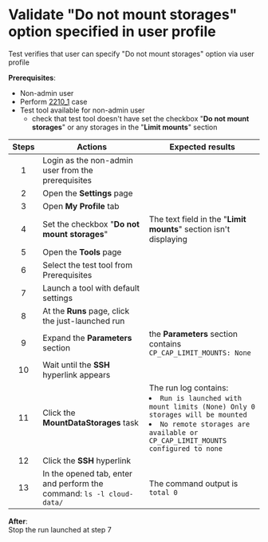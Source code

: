# Validate "Do not mount storages" option specified in user profile 

Test verifies that user can specify "Do not mount storages" option via user profile

**Prerequisites**:

- Non-admin user
- Perform  [2210_1](2210_1.md) case
- Test tool available for non-admin user
  - check that test tool doesn't have set the checkbox "**Do not mount storages**" or any storages in the "**Limit mounts**" section 

| Steps | Actions | Expected results |
| :---: | --- | --- |
| 1 | Login as the non-admin user from the prerequisites | |
| 2 | Open the **Settings** page
| 3 | Open **My Profile** tab | |
| 4 | Set the checkbox "**Do not mount storages**" | The text field in the "**Limit mounts**" section isn't displaying |
| 5 | Open the **Tools** page | |
| 6 | Select the test tool from Prerequisites | |
| 7 | Launch a tool with default settings | |
| 8 | At the **Runs** page, click the just-launched run | | 
| 9 | Expand the **Parameters** section | the **Parameters** section contains `CP_CAP_LIMIT_MOUNTS: None` |
| 10 | Wait until the **SSH** hyperlink appears | |
| 11 | Click the **MountDataStorages** task | The run log contains: <li> `Run is launched with mount limits (None) Only 0 storages will be mounted` <li> `No remote storages are available or CP_CAP_LIMIT_MOUNTS configured to none` |
| 12 | Click the **SSH** hyperlink | |
| 13 | In the opened tab, enter and perform the command: `ls -l cloud-data/` | The command output is `total 0` |

**After**:  
Stop the run launched at step 7
